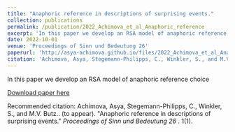 ```yaml
---
title: "Anaphoric reference in descriptions of surprising events."
collection: publications
permalink: /publication/2022_Achimova_et_al_Anaphoric_reference
excerpt: 'In this paper we develop an RSA model of anaphoric reference choice'
date: 2022-10-01
venue: 'Proceedings of Sinn und Bedeutung 26'
paperurl: 'http://asya-achimova.github.io/files/2022_Achimova_et_al_Anaphoric_reference.pdf'
citation: 'Achimova, Asya, Stegemann-Philipps, C., Winkler, S., and M.V. Butz.. (to appear). "Anaphoric reference in descriptions of surprising events." <i> Proceedings of Sinn und Bedeutung 26 </i> 1(1).'
---
```

In this paper we develop an RSA model of anaphoric reference choice

[Download paper here](http://asya-achimova.github.io/files/2022_Achimova_et_al_Anaphoric_reference.pdf)

Recommended citation: Achimova, Asya, Stegemann-Philipps, C., Winkler, S., and M.V. Butz.. (to appear). "Anaphoric reference in descriptions of surprising events." <i>Proceedings of Sinn und Bedeutung 26 </i>. 1(1).